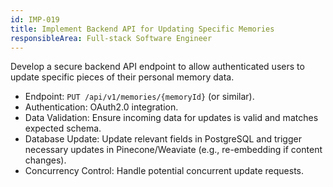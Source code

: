```yaml
---
id: IMP-019
title: Implement Backend API for Updating Specific Memories
responsibleArea: Full-stack Software Engineer
---
```

Develop a secure backend API endpoint to allow authenticated users to update specific pieces of their personal memory data.
*   Endpoint: `PUT /api/v1/memories/{memoryId}` (or similar).
*   Authentication: OAuth2.0 integration.
*   Data Validation: Ensure incoming data for updates is valid and matches expected schema.
*   Database Update: Update relevant fields in PostgreSQL and trigger necessary updates in Pinecone/Weaviate (e.g., re-embedding if content changes).
*   Concurrency Control: Handle potential concurrent update requests.